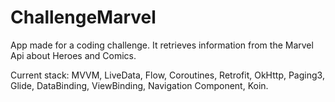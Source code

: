 # ChallengeMarvel
App made for a coding challenge. It retrieves information from the Marvel Api about Heroes and Comics.


Current stack: MVVM, LiveData, Flow, Coroutines, Retrofit, OkHttp, Paging3, Glide, DataBinding, ViewBinding, Navigation Component, Koin.


